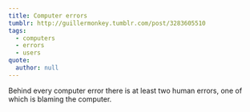 ```yaml
---
title: Computer errors
tumblr: http://guillermonkey.tumblr.com/post/3283605510
tags:
  - computers
  - errors
  - users
quote:
  author: null
---
```


Behind every computer error there is at least two human errors, one of which is blaming the computer.
